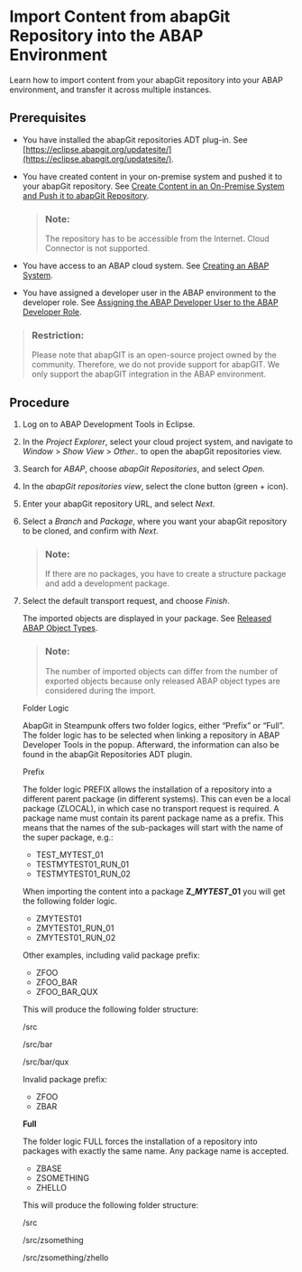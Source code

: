 <!-- loio0b0d89476cb54fceb552732611cb881c -->

# Import Content from abapGit Repository into the ABAP Environment

Learn how to import content from your abapGit repository into your ABAP environment, and transfer it across multiple instances.



<a name="loio0b0d89476cb54fceb552732611cb881c__prereq_pcn_qqc_fhb"/>

## Prerequisites

-   You have installed the abapGit repositories ADT plug-in. See [https://eclipse.abapgit.org/updatesite/](https://eclipse.abapgit.org/updatesite/).
-   You have created content in your on-premise system and pushed it to your abapGit repository. See [Create Content in an On-Premise System and Push it to abapGit Repository](create-content-in-an-on-premise-system-and-push-it-to-abapgit-repository-2af08ee.md).

    > ### Note:  
    > The repository has to be accessible from the Internet. Cloud Connector is not supported.

-   You have access to an ABAP cloud system. See [Creating an ABAP System](../20-getting-started/creating-an-abap-system-50b32f1.md).
-   You have assigned a developer user in the ABAP environment to the developer role. See [Assigning the ABAP Developer User to the ABAP Developer Role](../20-getting-started/assigning-the-abap-developer-user-to-the-abap-developer-role-13b2cfb.md).

> ### Restriction:  
> Please note that abapGIT is an open-source project owned by the community. Therefore, we do not provide support for abapGIT. We only support the abapGIT integration in the ABAP environment.



## Procedure

1.  Log on to ABAP Development Tools in Eclipse.

2.  In the *Project Explorer*, select your cloud project system, and navigate to *Window* \> *Show View* \> *Other..* to open the abapGit repositories view.

3.  Search for *ABAP*, choose *abapGit Repositories*, and select *Open*.

4.  In the *abapGit repositories view*, select the clone button \(green + icon\).

5.  Enter your abapGit repository URL, and select *Next*.

6.  Select a *Branch* and *Package*, where you want your abapGit repository to be cloned, and confirm with *Next*.

    > ### Note:  
    > If there are no packages, you have to create a structure package and add a development package.

7.  Select the default transport request, and choose *Finish*.

    The imported objects are displayed in your package. See [Released ABAP Object Types](released-abap-object-types-b31aa03.md).

    > ### Note:  
    > The number of imported objects can differ from the number of exported objects because only released ABAP object types are considered during the import.

    Folder Logic

    AbapGit in Steampunk offers two folder logics, either “Prefix” or “Full”. The folder logic has to be selected when linking a repository in ABAP Developer Tools in the popup. Afterward, the information can also be found in the abapGit Repositories ADT plugin.

    Prefix

    The folder logic PREFIX allows the installation of a repository into a different parent package \(in different systems\). This can even be a local package \(ZLOCAL\), in which case no transport request is required. A package name must contain its parent package name as a prefix. This means that the names of the sub-packages will start with the name of the super package, e.g.:

    -   TEST\_MYTEST\_01
    -   TESTMYTEST01\_RUN\_01
    -   TESTMYTEST01\_RUN\_02

    When importing the content into a package **Z\_*****MYTEST*****\_01** you will get the following folder logic.

    -   ZMYTEST01
    -   ZMYTEST01\_RUN\_01
    -   ZMYTEST01\_RUN\_02

     

    Other examples, including valid package prefix:

    -   ZFOO
    -   ZFOO\_BAR
    -   ZFOO\_BAR\_QUX

    This will produce the following folder structure:

    /src

    /src/bar

    /src/bar/qux

     

    Invalid package prefix:

    -   ZFOO
    -   ZBAR

     

    **Full**

    The folder logic FULL forces the installation of a repository into packages with exactly the same name. Any package name is accepted.

    -   ZBASE
    -   ZSOMETHING
    -   ZHELLO

     

    This will produce the following folder structure:

    /src

    /src/zsomething

    /src/zsomething/zhello


